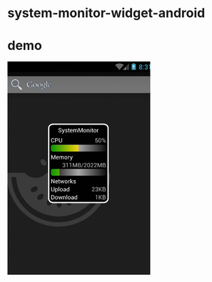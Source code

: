 # system-monitor-widget-android

# demo
![demo](https://raw.githubusercontent.com/ichiwa/system-monitor-widget-android/master/app/src/main/res/drawable/systemmonitor.gif)
